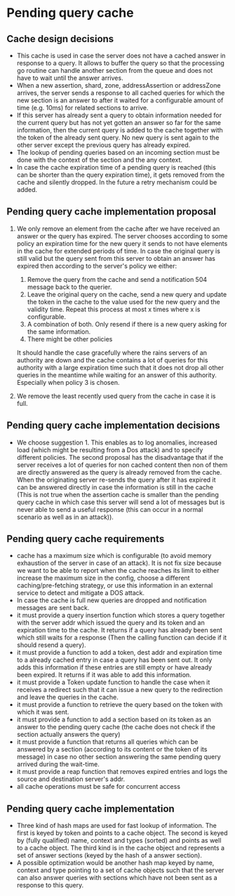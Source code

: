 # Pending query cache

## Cache design decisions
- This cache is used in case the server does not have a cached answer in response to a query. It
  allows to buffer the query so that the processing go routine can handle another section from the
  queue and does not have to wait until the answer arrives.
- When a new assertion, shard, zone, addressAssertion or addressZone arrives, the server sends a
  response to all cached queries for which the new section is an answer to after it waited for a
  configurable amount of time (e.g. 10ms) for related sections to arrive.
- If this server has already sent a query to obtain information needed for the current query but has
  not yet gotten an answer so far for the same information, then the current query is added to the
  cache together with the token of the already sent query. No new query is sent again to the other
  server except the previous query has already expired.
- The lookup of pending queries based on an incoming section must be done with the context of the
  section and the any context.
- In case the cache expiration time of a pending query is reached (this can be shorter than the query
  expiration time), it gets removed from the cache and silently dropped. In the future a retry
  mechanism could be added.


## Pending query cache implementation proposal
1. We only remove an element from the cache after we have received an answer or the query has
   expired. The server chooses according to some policy an expiration time for the new query it
   sends to not have elements in the cache for extended periods of time. In case the original query
   is still valid but the query sent from this server to obtain an answer has expired then according
   to the server's policy we either:
   1. Remove the query from the cache and send a notification 504 message back to the querier.
   2. Leave the original query on the cache, send a new query and update the token in the cache to
      the value used for the new query and the validity time. Repeat this process at most x times
      where x is configurable.
   3. A combination of both. Only resend if there is a new query asking for the same information.
   4. There might be other policies

   It should handle the case gracefully where the rains servers of an authority are down and the
   cache contains a lot of queries for this authority with a large expiration time such that it does
   not drop all other queries in the meantime while waiting for an answer of this authority.
   Especially when policy 3 is chosen.

2. We remove the least recently used query from the cache in case it is full.

## Pending query cache implementation decisions
- We choose suggestion 1. This enables as to log anomalies, increased load (which might be resulting
  from a Dos attack) and to specify different policies. The second proposal has the disadvantage
  that if the server receives a lot of queries for non cached content then non of them are directly
  answered as the query is already removed from the cache. When the originating server re-sends the
  query after it has expired it can be answered directly in case the information is still in the
  cache (This is not true when the assertion cache is smaller than the pending query cache in which
  case this server will send a lot of messages but is never able to send a useful response (this can
  occur in a normal scenario as well as in an attack)).

## Pending query cache requirements
- cache has a maximum size which is configurable (to avoid memory exhaustion of the server in case
  of an attack). It is not fix size because we want to be able to report when the cache reaches its
  limit to either increase the maximum size in the config, choose a different caching/pre-fetching
  strategy, or use this information in an external service to detect and mitigate a DOS attack.
- In case the cache is full new queries are dropped and notification messages are sent back.
- it must provide a query insertion function which stores a query together with the server addr
  which issued the query and its token and an expiration time to the cache. It returns if a query
  has already been sent which still waits for a response (Then the calling function can decide
  if it should resend a query).
- it must provide a function to add a token, dest addr and expiration time to a already cached entry
  in case a query has been sent out. It only adds this information if these entries are still empty
  or have already been expired. It returns if it was able to add this information.
- it must provide a Token update function to handle the case when it receives a redirect such that
  it can issue a new query to the redirection and leave the queries in the cache.
- it must provide a function to retrieve the query based on the token with which it was sent.
- it must provide a function to add a section based on its token as an answer to the pending query
  cache (the cache does not check if the section actually answers the query)
- it must provide a function that returns all queries which can be answered by a section (according
  to its content or the token of its message) in case no other section answering the same pending
  query arrived during the wait-time.
- it must provide a reap function that removes expired entries and logs the source and destination
  server's addr.
- all cache operations must be safe for concurrent access

## Pending query cache implementation
- Three kind of hash maps are used for fast lookup of information. The first is keyed by token and
  points to a cache object. The second is keyed by (fully qualified) name, context and types
  (sorted) and points as well to a cache object. The third kind is in the cache object and
  represents a set of answer sections (keyed by the hash of a answer section).
- A possible optimization would be another hash map keyed by name, context and type pointing to a
  set of cache objects such that the server can also answer queries with sections which have not
  been sent as a response to this query.
